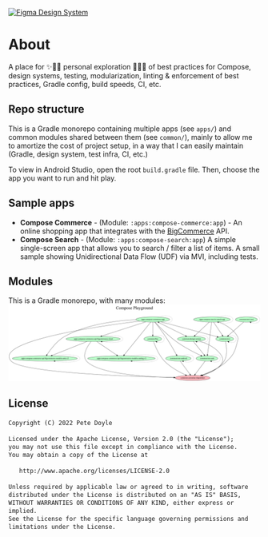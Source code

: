 [![Figma Design System](https://img.shields.io/badge/Figma-Design-pink.svg?style=for-the-badge&logo=figma)](https://www.figma.com/file/iJbFMd9ZzU2U9iQZ0nk72t/Fractal-Foundations)

# About
A place for ✨👨‍🔬 personal exploration 👩‍🔬✨ of best practices for Compose, design systems, testing, modularization, linting & enforcement of best practices, Gradle config, build speeds, CI, etc.


## Repo structure
This is a Gradle monorepo containing multiple apps (see `apps/`) and common modules shared between them (see `common/`), mainly to allow me to amortize the cost of project setup, in a way that I can easily maintain (Gradle, design system, test infra, CI, etc.)

To view in Android Studio, open the root `build.gradle` file. Then, choose the app you want to run and hit play.

## Sample apps
- **Compose Commerce** - (Module: `:apps:compose-commerce:app`) - An online shopping app that integrates with the [BigCommerce](https://www.bigcommerce.com) API.
- **Compose Search** - (Module: `:apps:compose-search:app`) A simple single-screen app that allows you to search / filter a list of items. A small sample showing Unidirectional Data Flow (UDF) via MVI, including tests.

## Modules
This is a Gradle monorepo, with many modules:
![Modules Graph](/utils/art/project.dot.png)

## License
```
Copyright (C) 2022 Pete Doyle

Licensed under the Apache License, Version 2.0 (the "License");
you may not use this file except in compliance with the License.
You may obtain a copy of the License at

   http://www.apache.org/licenses/LICENSE-2.0

Unless required by applicable law or agreed to in writing, software
distributed under the License is distributed on an "AS IS" BASIS,
WITHOUT WARRANTIES OR CONDITIONS OF ANY KIND, either express or implied.
See the License for the specific language governing permissions and
limitations under the License.
```
